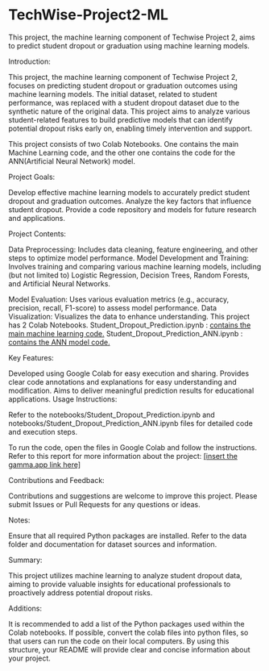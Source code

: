 # TechWise-Project2-ML
This project, the machine learning component of Techwise Project 2, aims to predict student dropout or graduation using machine learning models.

Introduction:

This project, the machine learning component of Techwise Project 2, focuses on predicting student dropout or graduation outcomes using machine learning models. The initial dataset, related to student performance, was replaced with a student dropout dataset due to the synthetic nature of the original data. This project aims to analyze various student-related features to build predictive models that can identify potential dropout risks early on, enabling timely intervention and support.

This project consists of two Colab Notebooks. One contains the main Machine Learning code, and the other one contains the code for the ANN(Artificial Neural Network) model.

Project Goals:

Develop effective machine learning models to accurately predict student dropout and graduation outcomes.
Analyze the key factors that influence student dropout.
Provide a code repository and models for future research and applications.

Project Contents:

Data Preprocessing: Includes data cleaning, feature engineering, and other steps to optimize model performance.
Model Development and Training: Involves training and comparing various machine learning models, including (but not limited to) Logistic Regression, Decision Trees, Random Forests, and Artificial Neural Networks.

Model Evaluation: Uses various evaluation metrics (e.g., accuracy, precision, recall, F1-score) to assess model performance.
Data Visualization: Visualizes the data to enhance understanding.
This project has 2 Colab Notebooks.
Student_Dropout_Prediction.ipynb : [contains the main machine learning code.](https://colab.research.google.com/drive/1HsBNv9swI59zRJcOo73tWnLyMn6rs9uZ#scrollTo=AP-uImpY-4O4&uniqifier=1)
Student_Dropout_Prediction_ANN.ipynb : [contains the ANN model code.](https://colab.research.google.com/drive/10BMrvhJeIKsGMNOt9f32XINVOTOME64D#scrollTo=ccXUbKc6G8kH)

Key Features:

Developed using Google Colab for easy execution and sharing.
Provides clear code annotations and explanations for easy understanding and modification.
Aims to deliver meaningful prediction results for educational applications.
Usage Instructions:

Refer to the notebooks/Student_Dropout_Prediction.ipynb and notebooks/Student_Dropout_Prediction_ANN.ipynb files for detailed code and execution steps.

To run the code, open the files in Google Colab and follow the instructions.
Refer to this report for more information about the project: [[insert the gamma.app link here]](https://gamma.app/docs/Student-Performance-Factors-rlajbjjdc99a409?mode=doc)

Contributions and Feedback:

Contributions and suggestions are welcome to improve this project.
Please submit Issues or Pull Requests for any questions or ideas.

Notes:

Ensure that all required Python packages are installed.
Refer to the data folder and documentation for dataset sources and information.

Summary:

This project utilizes machine learning to analyze student dropout data, aiming to provide valuable insights for educational professionals to proactively address potential dropout risks.

Additions:

It is recommended to add a list of the Python packages used within the Colab notebooks.
If possible, convert the colab files into python files, so that users can run the code on their local computers.
By using this structure, your README will provide clear and concise information about your project.
